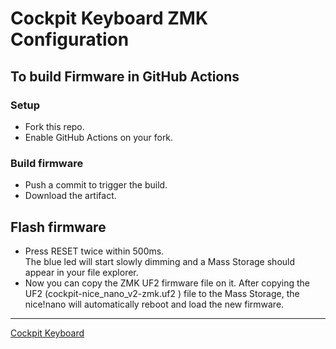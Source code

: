 # Cockpit Keyboard ZMK Configuration
## To build Firmware in GitHub Actions

### Setup

- Fork this repo.
- Enable GitHub Actions on your fork.

### Build firmware

- Push a commit to trigger the build.
- Download the artifact. 

## Flash firmware
- Press RESET twice within 500ms.   
  The blue led will start slowly dimming and a Mass Storage should appear in your file explorer.
- Now you can copy the ZMK UF2 firmware file on it. After copying the UF2 (cockpit-nice_nano_v2-zmk.uf2 ) file to the Mass Storage, the nice!nano will automatically reboot and load the new firmware. 

---
[Cockpit Keyboard](https://github.com/ozkan/Cockpit-Keyboard)
